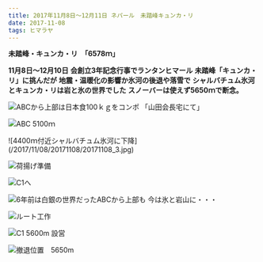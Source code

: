 ```yaml
---
title: 2017年11月8日～12月11日 ネパール　未踏峰キュンカ・リ
date: 2017-11-08 
tags: ヒマラヤ
---
```


**未踏峰・キュンカ・リ　「6578ｍ」**

**11月8日～12月10日**
**会創立3年記念行事でランタンヒマール**
**未踏峰「キュンカ・リ」に挑んだが**
**地震・温暖化の影響か氷河の後退や落雪で**
**シャルバチュム氷河とキュンカ・リは岩と氷の世界でした**
**スノーバーは使えず5650ｍで断念。**


![ABCから上部は日本食100ｋｇをコンポ<br>「山田会長宅にて」](/2017/11/08/20171108/20171108_1.jpg) 

![ABC 5100ｍ](/2017/11/08/20171108/20171108_2.jpg)  

<td>![4400ｍ付近シャルバチュム氷河に下降](/2017/11/08/20171108/20171108_3.jpg)  

![荷揚げ準備](/2017/11/08/20171108/20171108_4.jpg)  

![C1へ](/2017/11/08/20171108/20171108_5.jpg)  

![6年前は白銀の世界だったABCから上部も<br>今は氷と岩山に・・・](/2017/11/08/20171108/20171108_6.jpg)  

![ルート工作](/2017/11/08/20171108/20171108_8.jpg)  

![C1 5600m 設営](/2017/11/08/20171108/20171108_7.jpg)  

![撤退位置　5650m](/2017/11/08/20171108/20171108_9.jpg)  
